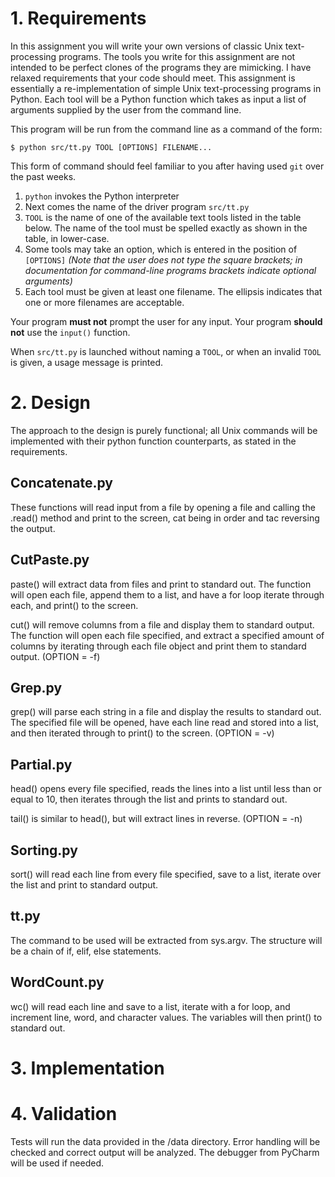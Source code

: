 # 1. Requirements
In this assignment you will write your own versions of classic Unix text-processing programs.  The tools you write for this assignment are not intended to be perfect clones of the programs they are mimicking.  I have relaxed requirements that your code should meet.
This assignment is essentially a re-implementation of simple Unix text-processing programs in Python.  Each tool will be a Python function which takes as input a list of arguments supplied by the user from the command line.

This program will be run from the command line as a command of the form:

    $ python src/tt.py TOOL [OPTIONS] FILENAME...

This form of command should feel familiar to you after having used `git` over the past weeks.

1.   `python` invokes the Python interpreter
2.   Next comes the name of the driver program `src/tt.py`
3.   `TOOL` is the name of one of the available text tools listed in the table below.  The name of the tool must be spelled exactly as shown in the table, in lower-case.
4.   Some tools may take an option, which is entered in the position of `[OPTIONS]` *(Note that the user does not type the square brackets; in documentation for command-line programs brackets indicate optional arguments)*
5.   Each tool must be given at least one filename.  The ellipsis indicates that one or more filenames are acceptable.

Your program **must not** prompt the user for any input.  Your program **should not** use the `input()` function.

When `src/tt.py` is launched without naming a `TOOL`, or when an invalid `TOOL` is given, a usage message is printed.

# 2. Design
The approach to the design is purely functional; all Unix commands will be implemented with their python function counterparts, as stated in the requirements.

## Concatenate.py
These functions will read input from a file by opening a file and calling the .read() method and print to the screen, cat being in order and tac reversing the output.

## CutPaste.py
paste() will extract data from files and print to standard out. The function will open each file, append them to a list,
and have a for loop iterate through each, and print() to the screen.

cut() will remove columns from a file and display them to standard output. The function will open each file specified,
and extract a specified amount of columns by iterating through each file object and print them to standard output. (OPTION = -f)

## Grep.py

grep() will parse each string in a file and display the results to standard out. The specified file will be opened, have each line read and stored into a list,
and then iterated through to print() to the screen. (OPTION = -v)

## Partial.py

head() opens every file specified, reads the lines into a list until less than or equal to 10, then iterates through the list and prints to standard out.

tail() is similar to head(), but will extract lines in reverse. (OPTION = -n)

## Sorting.py

sort() will read each line from every file specified, save to a list, iterate over the list and print to standard output.

## tt.py

The command to be used will be extracted from sys.argv. The structure will be a chain of if, elif, else statements.

## WordCount.py 

wc() will read each line and save to a list, iterate with a for loop, and increment line, word, and character values.
The variables will then print() to standard out.

# 3. Implementation

# 4. Validation
Tests will run the data provided in the /data directory. Error handling will be checked and correct output will be analyzed.
The debugger from PyCharm will be used if needed.